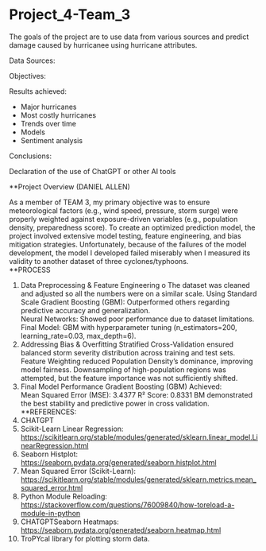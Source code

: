 # Project_4-Team_3
The goals of the project are to use data from various sources and predict damage caused by hurricanee using hurricane attributes.

Data Sources: 

Objectives: 




Results achieved: 
- Major hurricanes
- Most costly hurricanes
- Trends over time
- Models
- Sentiment analysis

Conclusions:

Declaration of the use of ChatGPT or other AI tools

**Project Overview 
(DANIEL ALLEN) 


As a member of TEAM 3, my primary objective was to ensure meteorological factors (e.g., wind speed, pressure, storm surge) were properly weighted against exposure-driven variables (e.g., population density, preparedness score). To create an optimized prediction model, the project involved extensive model testing, feature engineering, and bias mitigation strategies.   Unfortunately, because of the failures of the model development, the model I developed failed miserably when I measured its validity to another dataset of three cyclones/typhoons.   
**PROCESS 
1. Data Preprocessing & Feature Engineering o The dataset was cleaned and adjusted so all the numbers were on a similar scale. Using Standard Scale Gradient Boosting (GBM): Outperformed others regarding predictive accuracy and generalization.  
      Neural Networks: Showed poor performance due to dataset limitations. 
      Final Model: GBM with hyperparameter tuning (n_estimators=200, learning_rate=0.03, max_depth=6). 
2. Addressing Bias & Overfitting 
      Stratified Cross-Validation ensured balanced storm severity distribution across training and test sets. 
      Feature Weighting reduced Population Density’s dominance, improving model fairness. 
      Downsampling of high-population regions was attempted, but the feature importance was not sufficiently shifted. 
3. Final Model Performance 
      Gradient Boosting (GBM) Achieved:  
      Mean Squared Error (MSE): 3.4377 
      R² Score: 0.8331 
      BM demonstrated the best stability and predictive power in cross validation.
**REFERENCES: 
1. CHATGPT
2. Scikit-Learn Linear Regression: https://scikitlearn.org/stable/modules/generated/sklearn.linear_model.LinearRegression.html 
3. Seaborn Histplot: https://seaborn.pydata.org/generated/seaborn.histplot.html 
4. Mean Squared Error (Scikit-Learn): https://scikitlearn.org/stable/modules/generated/sklearn.metrics.mean_squared_error.html 
5. Python Module Reloading: https://stackoverflow.com/questions/76009840/how-toreload-a-module-in-python
6. CHATGPTSeaborn Heatmaps: https://seaborn.pydata.org/generated/seaborn.heatmap.html
7. TroPYcal library for plotting storm data.


